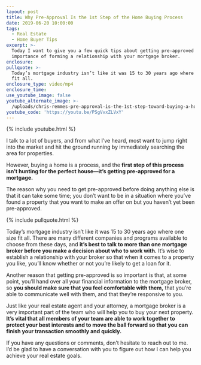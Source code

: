 ```yaml
---
layout: post
title: Why Pre-Approval Is the 1st Step of the Home Buying Process
date: 2019-06-20 10:00:00
tags:
  - Real Estate
  - Home Buyer Tips
excerpt: >-
  Today I want to give you a few quick tips about getting pre-approved and the
  importance of forming a relationship with your mortgage broker.
enclosure:
pullquote: >-
  Today’s mortgage industry isn’t like it was 15 to 30 years ago where one size
  fit all.
enclosure_type: video/mp4
enclosure_time:
use_youtube_image: false
youtube_alternate_image: >-
  /uploads/chris-remmes-pre-approval-is-the-1st-step-toward-buying-a-home-youtube.jpg
youtube_code: 'https://youtu.be/PSgVvxZLVxY'
---
```


{% include youtube.html %}

I talk to a lot of buyers, and from what I’ve heard, most want to jump right into the market and hit the ground running by immediately searching the area for properties.

However, buying a home is a process, and the **first step of this process isn’t hunting for the perfect house—it’s getting pre-approved for a mortgage.**

The reason why you need to get pre-approved before doing anything else is that it can take some time; you don’t want to be in a situation where you’ve found a property that you want to make an offer on but you haven’t yet been pre-approved.

{% include pullquote.html %}

Today’s mortgage industry isn’t like it was 15 to 30 years ago where one size fit all. There are many different companies and programs available to choose from these days, and **it’s best to talk to more than one mortgage broker before you make a decision about who to work with.** It’s wise to establish a relationship with your broker so that when it comes to a property you like, you’ll know whether or not you’re likely to get a loan for it.

Another reason that getting pre-approved is so important is that, at some point, you’ll hand over all your financial information to the mortgage broker, so **you should make sure that you feel comfortable with them,** that you’re able to communicate well with them, and that they’re responsive to you.

Just like your real estate agent and your attorney, a mortgage broker is a very important part of the team who will help you to buy your next property. **It’s vital that all members of your team are able to work together to protect your best interests and to move the ball forward so that you can finish your transaction smoothly and quickly.**

If you have any questions or comments, don’t hesitate to reach out to me. I’d be glad to have a conversation with you to figure out how I can help you achieve your real estate goals.<br>&nbsp;